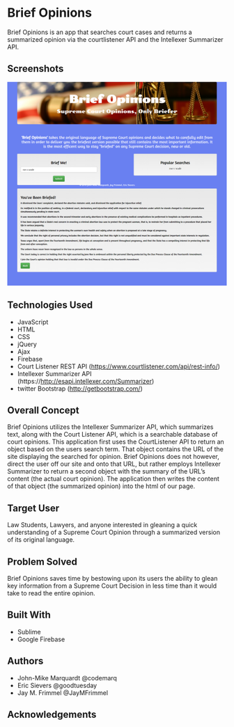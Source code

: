 # Brief Opinions
Brief Opinions is an app that searches court cases and returns a summarized opinion via the courtlistener API and the Intellexer Summarizer API.

## Screenshots

![ScreenShot](assets/images/screenshot-3.png)

## Technologies Used
* JavaScript
* HTML
* CSS
* jQuery
* Ajax
* Firebase
* Court Listener REST API (https://www.courtlistener.com/api/rest-info/)
* Intellexer Summarizer API (https://http://esapi.intellexer.com/Summarizer)
* twitter Bootstrap (http://getbootstrap.com/)


## Overall Concept
Brief Opinions utilizes the Intellexer Summarizer API, which summarizes text, along with the Court Listener API, which is a searchable database of court opinions. 
This application first uses the CourtListener API to return an object based on the users search term.  That object contains the URL of the site displaying the searched for opinion.  Brief Opinions does not however, direct the user off our site and onto that URL, but rather employs Intellexer Summarizer to return a second object with the summary of the URL’s content (the actual court opinion).  The application then writes the content of that object (the summarized opinion) into the html of our page. 


## Target User
Law Students, Lawyers, and anyone interested in gleaning a quick understanding of a Supreme Court Opinion through a summarized version of its original language.  

## Problem Solved
Brief Opinions saves time by bestowing upon its users the ability to glean key information from a Supreme Court Decision in less time than it would take to read the entire opinion.

## Built With
* Sublime
* Google Firebase

## Authors
* John-Mike Marquardt @codemarq
* Eric Sievers @goodtuesday
* Jay M. Frimmel @JayMFrimmel

## Acknowledgements